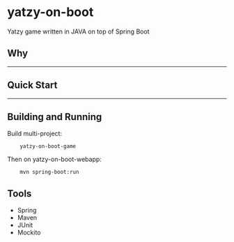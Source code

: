 # yatzy-on-boot
Yatzy game written in JAVA on top of Spring Boot

## Why
---

## Quick Start
---

## Building and Running
Build multi-project: 
        
        yatzy-on-boot-game

Then on yatzy-on-boot-webapp:

        mvn spring-boot:run


## Tools
* Spring
* Maven
* JUnit
* Mockito
